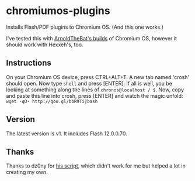 # chromiumos-plugins

Installs Flash/PDF plugins to Chromium OS. (And this one works.)

I've tested this with [ArnoldTheBat's builds](http://chromium.arnoldthebat.co.uk/) of Chromium OS, however it should work with Hexxeh's, too.

## Instructions

On your Chromium OS device, press CTRL+ALT+T. A new tab named 'crosh' should open. Now type `shell` and press [ENTER]. If all is well, you be looking at something along the lines of `chronos@localhost / $`. Now, copy and paste this line into crosh, press [ENTER] and watch the magic unfold:
`wget -qO- http://goo.gl/bbR9Ti|bash`

## Version

The latest version is v1. It includes Flash 12.0.0.70.

## Thanks

Thanks to dz0ny for [his script](https://gist.github.com/dz0ny/3065781), which didn't work for me but helped a lot in creating my own.
